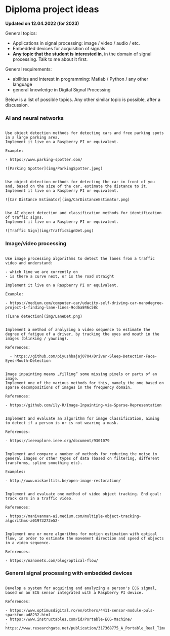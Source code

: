 
# Diploma project ideas

**Updated on 12.04.2022 (for 2023)**

General topics: 

 - Applications in signal processing: image / video / audio / etc.
 - Embedded devices for acquisition of signals 
 - **Any topic that the student is interested in**, in the domain of signal processing. Talk to me about it first.

General requirements:
  - abilities and interest in programming: Matlab / Python / any other language
  - general knowledge in Digital Signal Processing


Below is a list of possible topics. Any other similar topic is possible, after a discussion.

### AI and neural networks

```{admonition} Parking Spotter

Use object detection methods for detecting cars and free parking spots in a large parking area.   
Implement it live on a Raspberry PI or equivalent.

Example:

- https://www.parking-spotter.com/

![Parking Spotter](img/ParkingSpotter.jpeg)
```


```{admonition} Car Distance Estimator

Use object detection methods for detecting the car in front of you and, based on the size of the car, estimate the distance to it.
Implement it live on a Raspberry PI or equivalent.

![Car Distance Estimator](img/CarDistanceEstimator.png)
```

```{admonition} Traffic Sign Detection

Use AI object detection and classification methods for identification of traffic signs.
Implement it live on a Raspberry PI or equivalent.

![Traffic Sign](img/TrafficSignDet.png)
```

### Image/video processing


```{admonition} Lane detection

Use image processing algorithms to detect the lanes from a traffic video and understand:

- which line we are currently on
- is there a curve next, or is the road straight

Implement it live on a Raspberry PI or equivalent.

Example:

- https://medium.com/computer-car/udacity-self-driving-car-nanodegree-project-1-finding-lane-lines-9cd6a846c58c

![Lane detection](img/LaneDet.png)
```

```{admonition} Detection of driver fatigue by video analysis

Implement a method of analyzing a video sequence to estimate the degree of fatigue of a driver, by tracking the eyes and mouth in the images (blinking / yawning).

References:

  - https://github.com/piyushbajaj0704/Driver-Sleep-Detection-Face-Eyes-Mouth-Detection
```

```{admonition} Image inpainting using sparse representations
 
Image inpainting means „filling” some missing pixels or parts of an image. 
Implement one of the various methods for this, namely the one based on sparse decompositions of images in the frequency domain.

References:

- https://github.com/ily-R/Image-Inpainting-via-Sparse-Representation
```

```{admonition} Image classification with SVM (or other) algorithms
   
Implement and evaluate an algorithm for image classification, aiming to detect if a person is or is not wearing a mask.

References:

- https://ieeexplore.ieee.org/document/9301079
```

```{admonition} Methods for image denoising
   
Implement and compare a number of methods for reducing the noise in general images or other types of data (based on filtering, different transforms, spline smoothing etc).

Examples:

- http://www.mickaeltits.be/open-image-restoration/
```

```{admonition} Object tracking methods in videos

Implement and evaluate one method of video object tracking. End goal: track cars in a traffic video.

References:

- https://manivannan-ai.medium.com/multiple-object-tracking-algorithms-a01973272e52-
```

```{admonition} Motion estimation with optical flow in videos
   
Implement one or more algorithms for motion estimation with optical flow, in order to estimate the movement direction and speed of objects in a video sequence.

References:

- https://nanonets.com/blog/optical-flow/
```

### General signal processing with embedded devices

```{admonition} System for acquiring and processing ECG signals

Develop a system for acquiring and analyzing a person's ECG signal, based on an ECG sensor integrated with a Raspberry PI device.

References:

- https://www.optimusdigital.ro/en/others/4411-sensor-module-puls-sparkfun-ad8232.html
- https://www.instructables.com/id/Portable-ECG-Machine/
- https://www.researchgate.net/publication/317368775_A_Portable_Real_Time_ECG_Device_for_Arrhythmia_Detection_Using_Raspberry_Pi
```
